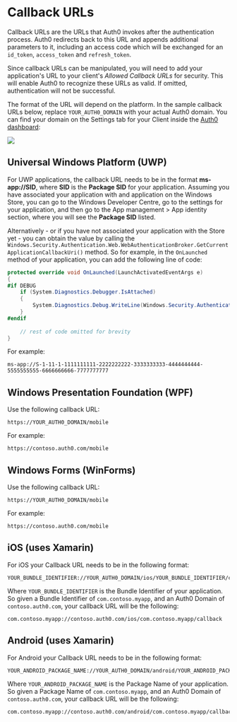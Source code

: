 # Callback URLs

Callback URLs are the URLs that Auth0 invokes after the authentication process. Auth0 redirects back to this URL and appends additional parameters to it, including an access code which will be exchanged for an `id_token`, `access_token` and `refresh_token`. 

Since callback URLs can be manipulated, you will need to add your application's URL to your client's *Allowed Callback URLs* for security. This will enable Auth0 to recognize these URLs as valid. If omitted, authentication will not be successful.

The format of the URL will depend on the platform. In the sample callback URLs below, replace `YOUR_AUTH0_DOMAIN` with your actual Auth0 domain. You can find your domain on the Settings tab for your Client inside the [Auth0 dashboard](https://manage.auth0.com/#/): 

![](/images/dashboard-domain.png)

## Universal Windows Platform (UWP)

For UWP applications, the callback URL needs to be in the format **ms-app://SID**, where **SID** is the **Package SID** for your application. Assuming you have associated your application with and application on the Windows Store, you can go to the Windows Developer Centre, go to the settings for your application, and then go to the App management > App identity section, where you will see the **Package SID** listed.

Alternatively - or if you have not associated your application with the Store yet - you can obtain the value by calling the `Windows.Security.Authentication.Web.WebAuthenticationBroker.GetCurrentApplicationCallbackUri()` method. So for example, in the `OnLaunched` method of your application, you can add the following line of code:

```csharp
protected override void OnLaunched(LaunchActivatedEventArgs e)
{
#if DEBUG
    if (System.Diagnostics.Debugger.IsAttached)
    {
        System.Diagnostics.Debug.WriteLine(Windows.Security.Authentication.Web.WebAuthenticationBroker.GetCurrentApplicationCallbackUri());
    }
#endif
    
    // rest of code omitted for brevity
}
```

For example:

```text
ms-app://S-1-11-1-1111111111-2222222222-3333333333-4444444444-5555555555-6666666666-7777777777
```

## Windows Presentation Foundation (WPF)

Use the following callback URL:

```text
https://YOUR_AUTH0_DOMAIN/mobile
```

For example:

```text
https://contoso.auth0.com/mobile
```

## Windows Forms (WinForms)

Use the following callback URL:

```text
https://YOUR_AUTH0_DOMAIN/mobile
```

For example:

```text
https://contoso.auth0.com/mobile
```

## iOS (uses Xamarin)

For iOS your Callback URL needs to be in the following format:

```text
YOUR_BUNDLE_IDENTIFIER://YOUR_AUTH0_DOMAIN/ios/YOUR_BUNDLE_IDENTIFIER/callback
```

Where `YOUR_BUNDLE_IDENTIFIER` is the Bundle Identifier of your application. So given a Bundle Identifier of `com.contoso.myapp`, and an Auth0 Domain of `contoso.auth0.com`, your callback URL will be the following:

```text
com.contoso.myapp://contoso.auth0.com/ios/com.contoso.myapp/callback
```

## Android (uses Xamarin)

For Android your Callback URL needs to be in the following format:

```text
YOUR_ANDROID_PACKAGE_NAME://YOUR_AUTH0_DOMAIN/android/YOUR_ANDROID_PACKAGE_NAME/callback
```

Where `YOUR_ANDROID_PACKAGE_NAME` is the Package Name of your application. So given a Package Name of `com.contoso.myapp`, and an Auth0 Domain of `contoso.auth0.com`, your callback URL will be the following:

```text
com.contoso.myapp://contoso.auth0.com/android/com.contoso.myapp/callback
```
